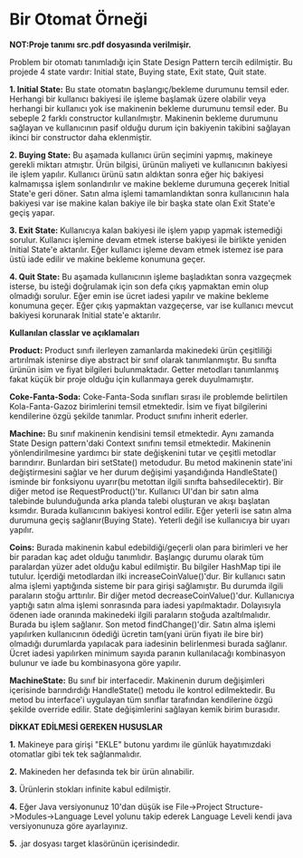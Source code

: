 # Bir Otomat Örneği

**NOT:Proje tanımı src.pdf dosyasında verilmişir.**

Problem bir otomatı tanımladığı için State Design Pattern tercih edilmiştir. Bu projede 4 state vardır: Initial state, Buying state, Exit state, Quit state. 

  **1. Initial State:** Bu state otomatın başlangıç/bekleme durumunu temsil eder. Herhangi bir kullanıcı bakiyesi ile işleme başlamak üzere olabilir veya herhangi bir kullanıcı yok ise makinenin bekleme durumunu temsil eder. Bu sebeple 2 farklı constructor kullanılmıştır. Makinenin bekleme durumunu sağlayan ve kullanıcının pasif olduğu durum için bakiyenin takibini sağlayan ikinci bir constructor daha eklenmiştir. 
  
  **2. Buying State:** Bu aşamada kullanıcı ürün seçimini yapmış, makineye gerekli miktarı atmıştır. Ürün bilgisi, ürünün maliyeti ve kullanıcının bakiyesi ile işlem yapılır. Kullanıcı ürünü satın aldıktan sonra eğer hiç bakiyesi kalmamışsa işlem sonlandırılır ve makine bekleme durumuna geçerek Initial State'e geri döner. Satın alma işlemi tamamlandıktan sonra kullanıcının hala bakiyesi var ise makine kalan bakiye ile bir başka state olan Exit State'e geçiş yapar.
  
  **3. Exit State:** Kullanıcıya kalan bakiyesi ile işlem yapıp yapmak istemediği sorulur. Kullanıcı işlemine devam etmek isterse bakiyesi ile birlikte yeniden Initial State'e aktarılır. Eğer kullanıcı işleme devam etmek istemez ise para üstü iade edilir ve makine bekleme konumuna geçer.
  
  **4. Quit State:** Bu aşamada kullanıcının işleme başladıktan sonra vazgeçmek isterse, bu isteği doğrulamak için son defa çıkış yapmaktan emin olup olmadığı sorulur. Eğer emin ise ücret iadesi yapılır ve makine bekleme konumuna geçer. Eğer çıkış yapmaktan vazgeçerse, var ise kullanıcı mevcut bakiyesi korunarak Initial state'e aktarılır. 
  
**Kullanılan classlar ve açıklamaları**

**Product:** Product sınıfı ilerleyen zamanlarda makinedeki ürün çeşitliliği artırılmak istenirse diye abstract bir sınıf olarak tanımlanmıştır. Bu sınıfta ürünün isim ve fiyat bilgileri bulunmaktadır. Getter metodları tanımlanmış fakat küçük bir proje olduğu için kullanmaya gerek duyulmamıştır.

**Coke-Fanta-Soda:** Coke-Fanta-Soda sınıfları sırası ile problemde belirtilen Kola-Fanta-Gazoz birimlerini temsil etmektedir. İsim ve fiyat bilgilerini kendilerine özgü şekilde tanımlar. Product sınıfını inherit ederler.

**Machine:** Bu sınıf makinenin kendisini temsil etmektedir. Aynı zamanda State Design pattern'daki Context sınıfını temsil etmektedir. Makinenin yönlendirilmesine yardımcı bir state değişkenini tutar ve çeşitli metodlar barındırır. Bunlardan biri setState() metodudur. Bu metod makinenin state'ini değiştirmesini sağlar ve her durum değişimi yaşandığında HandleState() isminde bir fonksiyonu uyarır(bu metottan ilgili sınıfta bahsedilecektir). Bir diğer metod ise RequestProduct()'tır. Kullanıcı UI'dan bir satın alma talebinde bulunduğunda arka planda talebi oluşturan ve akışı başlatan ksımdır. Burada kullanıcının bakiyesi kontrol edilir. Eğer yeterli ise satın alma durumuna geçiş sağlanır(Buying State). Yeterli değil ise kullanıcıya bir uyarı yapılır. 

**Coins:** Burada makinenin kabul edebildiği/geçerli olan para birimleri ve her bir paradan kaç adet olduğu tanımlıdır. Başlangıç durumu olarak tüm paralardan yüzer adet olduğu kabul edilmiştir. Bu bilgiler HashMap tipi ile tutulur. İçerdiği metodlardan ilki increaseCoinValue()'dur. Bir kullanıcı satın alma işlemi yaptığında sisteme bir para girişi sağlamıştır. Bu durumda ilgili paraların stoğu arttırılır. Bir diğer metod decreaseCoinValue()'dur. Kullanıcıya yaptığı satın alma işlemi sonrasında para iadesi yapılmaktadır. Dolayısıyla ödenen iade oranında makinedeki ilgili paraların stoğuda azaltılmalıdır. Burada bu işlem sağlanır. Son metod findChange()'dir. Satın alma işlemi yapılırken kullanıcının ödediği ücretin tam(yani ürün fiyatı ile bire bir) olmadığı durumlarda yapılacak para iadesinin belirlenmesi burada sağlanır. Ücret iadesi yapılırken minimum sayıda paranın kullanılacağı kombinasyon bulunur ve iade bu kombinasyona göre yapılır. 

**MachineState:** Bu sınıf bir interfacedir. Makinenin durum değişimleri içerisinde barındırdığı HandleState() metodu ile kontrol edilmektedir. Bu metod bu interface'i uygulayan tüm sınıflar tarafından kendilerine özgü şekilde override edilir. State değişimlerini sağlayan kemik birim burasıdır. 

**DİKKAT EDİLMESİ GEREKEN HUSUSLAR**

**1.** Makineye para girişi "EKLE" butonu yardımı ile günlük hayatımızdaki otomatlar gibi tek tek sağlanmalıdır. 

**2.** Makineden her defasında tek bir ürün alınabilir. 

**3.** Ürünlerin stokları infinite kabul edilmiştir. 

**4.** Eğer Java versiyonunuz 10'dan düşük ise File->Project Structure->Modules->Language Level yolunu takip ederek Language Leveli kendi java versiyonunuza göre ayarlayınız. 

**5.** .jar dosyası target klasörünün içerisindedir.

